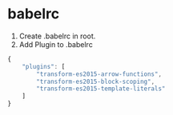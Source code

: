 # babelrc

1. Create .babelrc in root.
1. Add Plugin to .babelrc

```js
{
    "plugins": [
        "transform-es2015-arrow-functions",
        "transform-es2015-block-scoping",
        "transform-es2015-template-literals"
    ]
}
```